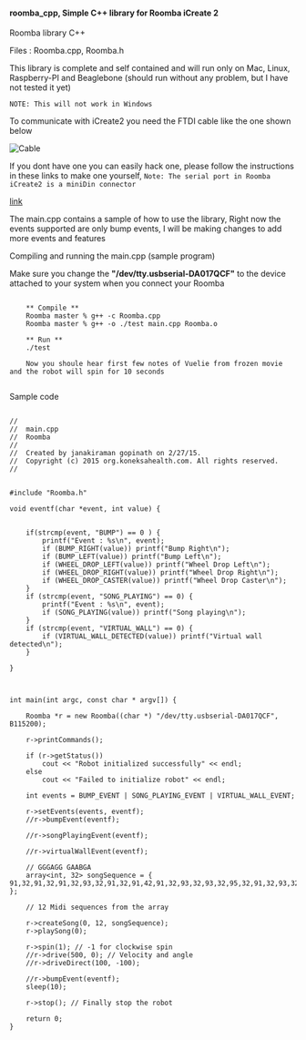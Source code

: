 #### roomba_cpp, Simple C++ library for Roomba iCreate 2 

Roomba library C++

Files : Roomba.cpp, Roomba.h 

This library is complete and self contained and will run only on Mac, Linux, Raspberry-PI and Beaglebone (should run without any problem, but I have not tested it yet) 

````NOTE: This will not work in Windows```` 

To communicate with iCreate2 you need the FTDI cable like the one shown below 

![Cable](./images/iCreateCable.png)


If you dont have one you can easily hack one, please follow the instructions in these links to make one yourself, ````Note: The serial port in Roomba iCreate2 is a miniDin connector````

[link](http://www.irobot.com/filelibrary/pdfs/hrd/create/Create%20Open%20Interface_v2.pdf)



The main.cpp contains a sample of how to use the library, Right now the events supported are only bump events, I will be making changes to add more events and features

Compiling and running the main.cpp (sample program)

Make sure you change the **"/dev/tty.usbserial-DA017QCF"** to the device attached to your system when you connect your Roomba 


````

	** Compile **
	Roomba master % g++ -c Roomba.cpp 
	Roomba master % g++ -o ./test main.cpp Roomba.o 
	
	** Run **
	./test 
	
	Now you shoule hear first few notes of Vuelie from frozen movie and the robot will spin for 10 seconds 
	
````


Sample code 

````
	
//
//  main.cpp
//  Roomba
//
//  Created by janakiraman gopinath on 2/27/15.
//  Copyright (c) 2015 org.koneksahealth.com. All rights reserved.
//


#include "Roomba.h"

void eventf(char *event, int value) {
    
  
    if(strcmp(event, "BUMP") == 0 ) {
        printf("Event : %s\n", event);
        if (BUMP_RIGHT(value)) printf("Bump Right\n");
        if (BUMP_LEFT(value)) printf("Bump Left\n");
        if (WHEEL_DROP_LEFT(value)) printf("Wheel Drop Left\n");
        if (WHEEL_DROP_RIGHT(value)) printf("Wheel Drop Right\n");
        if (WHEEL_DROP_CASTER(value)) printf("Wheel Drop Caster\n");
    }
    if (strcmp(event, "SONG_PLAYING") == 0) {
        printf("Event : %s\n", event);
        if (SONG_PLAYING(value)) printf("Song playing\n");
    }
    if (strcmp(event, "VIRTUAL_WALL") == 0) {
        if (VIRTUAL_WALL_DETECTED(value)) printf("Virtual wall detected\n");
    }

}



int main(int argc, const char * argv[]) {
    
    Roomba *r = new Roomba((char *) "/dev/tty.usbserial-DA017QCF", B115200);
    
    r->printCommands();
    
    if (r->getStatus())
        cout << "Robot initialized successfully" << endl;
    else
        cout << "Failed to initialize robot" << endl;
    
    int events = BUMP_EVENT | SONG_PLAYING_EVENT | VIRTUAL_WALL_EVENT;
    
    r->setEvents(events, eventf);
    //r->bumpEvent(eventf);

    //r->songPlayingEvent(eventf);
 
    //r->virtualWallEvent(eventf);
    
    // GGGAGG GAABGA
    array<int, 32> songSequence = { 91,32,91,32,91,32,93,32,91,32,91,42,91,32,93,32,93,32,95,32,91,32,93,32 };
   
    // 12 Midi sequences from the array  
    
    r->createSong(0, 12, songSequence);
    r->playSong(0);
    
    r->spin(1); // -1 for clockwise spin
    //r->drive(500, 0); // Velocity and angle
    //r->driveDirect(100, -100);
    
    //r->bumpEvent(eventf);
    sleep(10);

    r->stop(); // Finally stop the robot
    
    return 0;
}

````